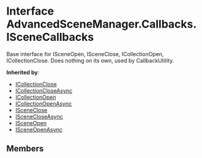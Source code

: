 <a id="Callbacks.ISceneCallbacks"></a>
# Interface AdvancedSceneManager.Callbacks.ISceneCallbacks






Base interface for ISceneOpen, ISceneClose, ICollectionOpen, ICollectionClose. Does nothing on its own, used by CallbackUtility.



**Inherited by**:

* [ICollectionClose](Callbacks.ICollectionClose.md#Callbacks.ICollectionClose)
* [ICollectionCloseAsync](Callbacks.ICollectionCloseAsync.md#Callbacks.ICollectionCloseAsync)
* [ICollectionOpen](Callbacks.ICollectionOpen.md#Callbacks.ICollectionOpen)
* [ICollectionOpenAsync](Callbacks.ICollectionOpenAsync.md#Callbacks.ICollectionOpenAsync)
* [ISceneClose](Callbacks.ISceneClose.md#Callbacks.ISceneClose)
* [ISceneCloseAsync](Callbacks.ISceneCloseAsync.md#Callbacks.ISceneCloseAsync)
* [ISceneOpen](Callbacks.ISceneOpen.md#Callbacks.ISceneOpen)
* [ISceneOpenAsync](Callbacks.ISceneOpenAsync.md#Callbacks.ISceneOpenAsync)

## Members


[static]: https://img.shields.io/badge/-static-lightgrey (static)



